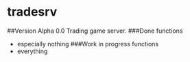 # tradesrv
##Version Alpha 0.0
Trading game server.
###Done functions
- especially nothing
###Work in progress functions
- everything